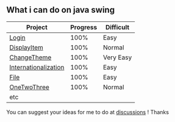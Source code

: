 ## What i can do on java swing

| Project | Progress | Difficult |
| --------- | ----- | ------------ |
| [Login](./JavaSwing/src/Login) | 100% | Easy |
| [DisplayItem](./JavaSwing/src/DisplayItem) | 100% | Normal |
| [ChangeTheme](./JavaSwing/src/ChangeTheme) | 100% | Very Easy |
| [Internationalization](./JavaSwing/src/Internationalization) | 100% | Easy |
| [File](./JavaSwing/src/File) | 100% | Easy |
| [OneTwoThree](./JavaSwing/src/OneTwoThree) | 100% | Normal |
| etc | |

You can suggest your ideas for me to do at [discussions](https://github.com/HiamKaito/java_swing/discussions) !
Thanks
